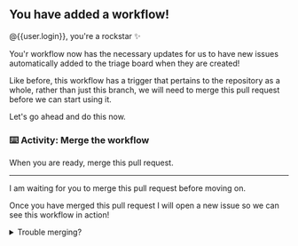 ## You have added a workflow!

@{{user.login}}, you're a rockstar ✨

You'r workflow now has the necessary updates for us to have new issues automatically added to the triage board when they are created!

Like before, this workflow has a trigger that pertains to the repository as a whole, rather than just this branch, we will need to merge this pull request before we can start using it.

Let's go ahead and do this now.

### :keyboard: Activity: Merge the workflow

When you are ready, merge this pull request.

---

I am waiting for you to merge this pull request before moving on.

Once you have merged this pull request I will open a new issue so we can see this workflow in action!

<details><summary>Trouble merging?</summary>Try refreshing the page!</details>
